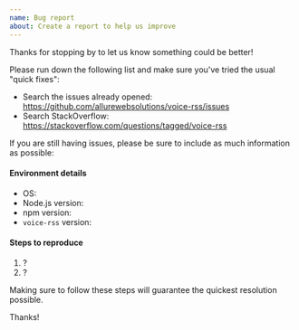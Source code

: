 ```yaml
---
name: Bug report
about: Create a report to help us improve
---
```


Thanks for stopping by to let us know something could be better!

Please run down the following list and make sure you've tried the usual "quick fixes":

  - Search the issues already opened: https://github.com/allurewebsolutions/voice-rss/issues
  - Search StackOverflow: https://stackoverflow.com/questions/tagged/voice-rss

If you are still having issues, please be sure to include as much information as possible:

#### Environment details

  - OS:
  - Node.js version:
  - npm version:
  - `voice-rss` version:

#### Steps to reproduce

  1. ?
  2. ?

Making sure to follow these steps will guarantee the quickest resolution possible.

Thanks!
